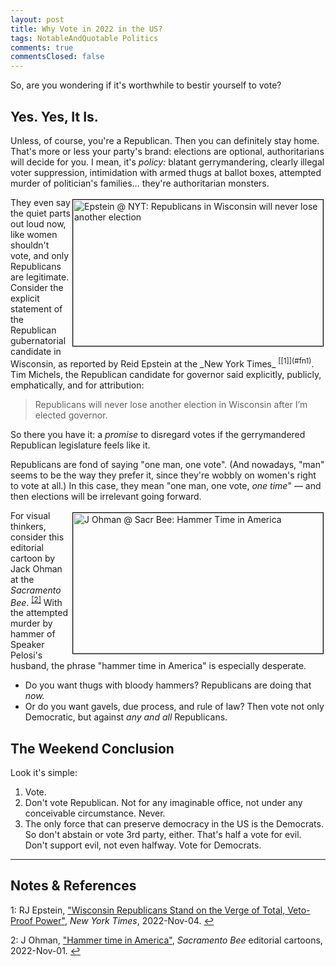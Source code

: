 ```yaml
---
layout: post
title: Why Vote in 2022 in the US?
tags: NotableAndQuotable Politics
comments: true
commentsClosed: false
---
```


So, are you wondering if it's worthwhile to bestir yourself to vote?


## Yes.  Yes, It Is.  

Unless, of course, you're a Republican.  Then you can definitely stay home.  That's more
or less your party's brand: elections are optional, authoritarians will decide for you.  I
mean, it's _policy:_ blatant gerrymandering, clearly illegal voter suppression,
intimidation with armed thugs at ballot boxes, attempted murder of politician's
families&hellip; they're authoritarian monsters.  

<img src="{{ site.baseurl }}/images/2022-11-05-why-vote-2022-nyt-1.jpg" width="400" height="234" alt="Epstein @ NYT: Republicans in Wisconsin will never lose another election" title="Epstein @ NYT: Republicans in Wisconsin will never lose another election" style="float: right; margin: 3px 3px 3px 3px; border: 1px solid #000000;">
They even say the quiet parts out loud now, like women shouldn't vote, and only
Republicans are legitimate.  Consider the explicit statement of the Republican
gubernatorial candidate in Wisconsin, as reported by Reid Epstein at the
_New York Times_ <sup id="fn1a">[[1]](#fn1)</sup>.  Tim Michels, the Republican candidate for
governor said explicitly, publicly, emphatically, and for attribution:  

> Republicans will never lose another election in Wisconsin after I’m elected governor.  

So there you have it: a _promise_ to disregard votes if the gerrymandered Republican
legislature feels like it.  

Republicans are fond of saying "one man, one vote".  (And nowadays, "man" seems to be the
way they prefer it, since they're wobbly on women's right to vote at all.)  In this
case, they mean "one man, one vote, _one time_" &mdash; and then elections will be irrelevant
going forward.  

<a href="{{ site.baseurl }}/images/2022-11-05-why-vote-2022-sbee-1.jpg"><img src="{{ site.baseurl }}/images/2022-11-05-why-vote-2022-sbee-1-thumb.jpg" width="400" height="225" alt="J Ohman @ Sacr Bee: Hammer Time in America" title="J Ohman @ Sacr Bee: Hammer Time in America" style="float: right; margin: 3px 3px 3px 3px; border: 1px solid #000000;"></a>
For visual thinkers, consider this editorial cartoon by Jack Ohman at the _Sacramento
Bee_.  <sup id="fn2a">[[2]](#fn2)</sup>  With the attempted murder by hammer of Speaker
Pelosi's husband, the phrase "hammer time in America" is especially desperate.  
- Do you want thugs with bloody hammers?  Republicans are doing that _now._  
- Or do you want gavels, due process, and rule of law?  Then vote not only Democratic, but
  against _any and all_ Republicans.  


## The Weekend Conclusion  

Look it's simple:  

1. Vote.
2. Don't vote Republican.  Not for any imaginable office, not under any
   conceivable circumstance.  Never.  
3. The only force that can preserve democracy in the US is the Democrats.  So don't
   abstain or vote 3rd party, either.  That's half a vote for evil.  Don't support evil,
   not even halfway.  Vote for Democrats.  
   
---

## Notes &amp; References  

<!--
<sup id="fn1a">[[1]](#fn1)</sup>

<a id="fn1">1</a>: ***, ["***"](***), *** [↩](#fn1a)  

<a href="{{ site.baseurl }}/images/***">
  <img src="{{ site.baseurl }}/images/***" width="400" height="***" alt="***" title="***" style="float: right; margin: 3px 3px 3px 3px; border: 1px solid #000000;">
</a>

<iframe width="400" height="224" src="***" allow="accelerometer; encrypted-media; gyroscope; picture-in-picture" allowfullscreen style="float: right; margin: 3px 3px 3px 3px; border: 1px solid #000000;"></iframe>
-->

<a id="fn1">1</a>: RJ Epstein, ["Wisconsin Republicans Stand on the Verge of Total, Veto-Proof Power"](https://www.nytimes.com/2022/11/04/us/politics/wisconsin-voting-republicans-supermajorities.html), _New York Times_, 2022-Nov-04. [↩](#fn1a)  

<a id="fn2">2</a>: J Ohman, ["Hammer time in America"](https://www.sacbee.com/opinion/editorial-cartoons/jack-ohman/article268110517.html), _Sacramento Bee_ editorial cartoons, 2022-Nov-01. [↩](#fn2a)  

